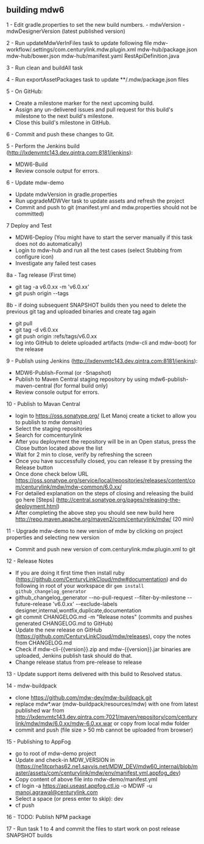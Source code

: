 ## building mdw6

1 - Edit gradle.properties to set the new build numbers.
    - mdwVersion
    - mdwDesignerVersion (latest published version)
    
2 - Run updateMdwVerInFiles task to update following file 
    mdw-workflow/.settings/com.centurylink.mdw.plugin.xml
    mdw-hub/package.json
    mdw-hub/bower.json
    mdw-hub/manifest.yaml
    RestApiDefinition.java
    
3 - Run clean and buildAll task 

4 - Run exportAssetPackages task to update **/.mdw/package.json files
    
5 - On GitHub:
  - Create a milestone marker for the next upcoming build.
  - Assign any un-delivered issues and pull request for this build's milestone to the next build's milestone.
  - Close this build's milestone in GitHub.
    
6 - Commit and push these changes to Git.

5 - Perform the Jenkins build (http://lxdenvmtc143.dev.qintra.com:8181/jenkins):
  - MDW6-Build
  - Review console output for errors.
  
6 - Update mdw-demo
  -  Update mdwVersion in gradle.properties  
  -  Run upgradeMDWVer task to update assets and refresh the project
  -  Commit and push to git (manifest.yml and mdw.properties should not be committed)
  
7  Deploy and Test
  - MDW6-Deploy  (You might have to start the server manually if this task does not do automatically)
  - Login to mdw-hub and run all the test cases (select Stubbing from configure icon)
  - Investigate any failed test cases
  
8a - Tag release (First time)
  - git tag -a v6.0.xx -m 'v6.0.xx'
  - git push origin --tags
  
8b - if doing subsequent SNAPSHOT builds then you need to delete the previous git tag and uploaded binaries and create tag again
  - git pull
  - git tag -d v6.0.xx 
  - git push origin :refs/tags/v6.0.xx
  - log into GitHub to delete uploaded artifacts (mdw-cli and mdw-boot) for the release
  
9 - Publish using Jenkins (http://lxdenvmtc143.dev.qintra.com:8181/jenkins):
  - MDW6-Publish-Formal (or -Snapshot)
  - Publish to Maven Central staging repository by using mdw6-publish-maven-central (for formal build only) 
  - Review console output for errors.

10 - Publish to Mavan Central
  - login to https://oss.sonatype.org/ (Let Manoj create a ticket to allow you to publish to mdw domain)
  - Select the staging repositories
  - Search for comcenturylink
  - After you deployment the repository will be in an Open status,  press the Close button located above the list
  - Wait for 2 min to close, verify by refreshing the screen
  - Once you have successfully closed, you can release it by pressing the Release button
  - Once done check below URL https://oss.sonatype.org/service/local/repositories/releases/content/com/centurylink/mdw/mdw-common/6.0.xx/
  - For detailed explanation on the steps of closing and releasing the build go here  [Steps] (http://central.sonatype.org/pages/releasing-the-deployment.html)
  - After completing the above step you should see new build here http://repo.maven.apache.org/maven2/com/centurylink/mdw/ (20 min)

11 - Upgrade mdw-demo to new version of mdw by clicking on project properties and selecting new version
  -  Commit and push new version of com.centurylink.mdw.plugin.xml to git

12 - Release Notes
  - If you are doing it first time then install ruby (https://github.com/CenturyLinkCloud/mdw#documentation) and do following in root of your workspace dir 
    `gem install github_changelog_generator`
  - github_changelog_generator --no-pull-request  --filter-by-milestone --future-release 'v6.0.xx' --exclude-labels designer,internal,wontfix,duplicate,documentation
  - git commit CHANGELOG.md -m "Release notes" (commits and pushes generated CHANGELOG.md to GitHub)
  - Update the new release on GitHub (https://github.com/CenturyLinkCloud/mdw/releases), copy the notes from CHANGELOG.md
  - Check if mdw-cli-{{version}}.zip and mdw-{{version}}.jar binaries are uploaded, Jenkins publish task should do that.
  - Change release status from pre-release to release

13 - Update support items delivered with this build to Resolved status.
    
14 - mdw-buildpack
   - clone https://github.com/mdw-dev/mdw-buildpack.git
   - replace mdw*.war (mdw-buildpack/resources/mdw) with one from latest published war from   http://lxdenvmtc143.dev.qintra.com:7021/maven/repository/com/centurylink/mdw/mdw/6.0.xx/mdw-6.0.xx.war 
      or copy from local mdw folder
   - commit and push  (file size > 50 mb cannot be uploaded from browser)
    
15 - Publishing to AppFog  
   -  go to root of mdw-demo project
   -  Update and check-in MDW_VERSION in (https://ne1itcprhas62.ne1.savvis.net/MDW_DEV/mdw60_internal/blob/master/assets/com/centurylink/mdw/env/manifest.yml.appfog_dev)
   -  Copy content of above file into mdw-demo/manifest.yml    
   -  cf login -a https://api.useast.appfog.ctl.io -o MDWF -u manoj.agrawal@centurylink.com
   -  Select a space (or press enter to skip): dev
   -  cf push

16 - TODO: Publish NPM package 

17 - Run task 1 to 4 and commit the files to start work on post release SNAPSHOT builds
    